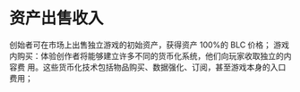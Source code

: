 # 资产出售收入

创始者可在市场上出售独立游戏的初始资产，获得资产 100%的 BLC 价格； 游戏内购买：体验创作者将能够建立许多不同的货币化系统，他们向玩家收取独立的内容费 用。这些货币化技术包括物品购买、数据强化、订阅，甚至游戏本身的入口费用；
